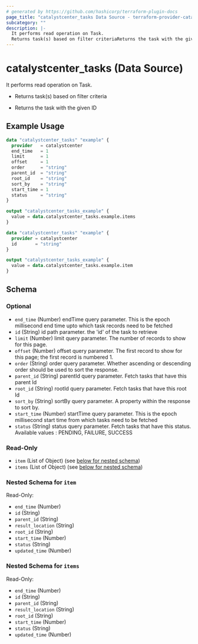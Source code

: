 ```yaml
---
# generated by https://github.com/hashicorp/terraform-plugin-docs
page_title: "catalystcenter_tasks Data Source - terraform-provider-catalystcenter"
subcategory: ""
description: |-
  It performs read operation on Task.
  Returns task(s) based on filter criteriaReturns the task with the given ID
---
```


# catalystcenter_tasks (Data Source)

It performs read operation on Task.

- Returns task(s) based on filter criteria

- Returns the task with the given ID

## Example Usage

```terraform
data "catalystcenter_tasks" "example" {
  provider   = catalystcenter
  end_time   = 1
  limit      = 1
  offset     = 1
  order      = "string"
  parent_id  = "string"
  root_id    = "string"
  sort_by    = "string"
  start_time = 1
  status     = "string"
}

output "catalystcenter_tasks_example" {
  value = data.catalystcenter_tasks.example.items
}

data "catalystcenter_tasks" "example" {
  provider = catalystcenter
  id       = "string"
}

output "catalystcenter_tasks_example" {
  value = data.catalystcenter_tasks.example.item
}
```

<!-- schema generated by tfplugindocs -->
## Schema

### Optional

- `end_time` (Number) endTime query parameter. This is the epoch millisecond end time upto which task records need to be fetched
- `id` (String) id path parameter. the 'id' of the task to retrieve
- `limit` (Number) limit query parameter. The number of records to show for this page.
- `offset` (Number) offset query parameter. The first record to show for this page; the first record is numbered 1.
- `order` (String) order query parameter. Whether ascending or descending order should be used to sort the response.
- `parent_id` (String) parentId query parameter. Fetch tasks that have this parent Id
- `root_id` (String) rootId query parameter. Fetch tasks that have this root Id
- `sort_by` (String) sortBy query parameter. A property within the response to sort by.
- `start_time` (Number) startTime query parameter. This is the epoch millisecond start time from which tasks need to be fetched
- `status` (String) status query parameter. Fetch tasks that have this status. Available values : PENDING, FAILURE, SUCCESS

### Read-Only

- `item` (List of Object) (see [below for nested schema](#nestedatt--item))
- `items` (List of Object) (see [below for nested schema](#nestedatt--items))

<a id="nestedatt--item"></a>
### Nested Schema for `item`

Read-Only:

- `end_time` (Number)
- `id` (String)
- `parent_id` (String)
- `result_location` (String)
- `root_id` (String)
- `start_time` (Number)
- `status` (String)
- `updated_time` (Number)


<a id="nestedatt--items"></a>
### Nested Schema for `items`

Read-Only:

- `end_time` (Number)
- `id` (String)
- `parent_id` (String)
- `result_location` (String)
- `root_id` (String)
- `start_time` (Number)
- `status` (String)
- `updated_time` (Number)
